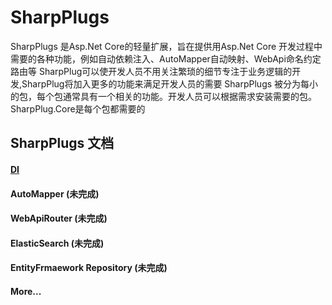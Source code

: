 # SharpPlugs

SharpPlugs 是Asp.Net Core的轻量扩展，旨在提供用Asp.Net Core 开发过程中需要的各种功能，例如自动依赖注入、AutoMapper自动映射、WebApi命名约定路由等
SharpPlug可以使开发人员不用关注繁琐的细节专注于业务逻辑的开发,SharpPlug将加入更多的功能来满足开发人员的需要
SharpPlugs 被分为每小的包，每个包通常具有一个相关的功能。开发人员可以根据需求安装需要的包。SharpPlug.Core是每个包都需要的


## SharpPlugs 文档

#### [DI](/doc/DI_cn.md) 

#### AutoMapper (未完成)

#### WebApiRouter (未完成)

#### ElasticSearch (未完成)

#### EntityFrmaework Repository (未完成)

#### More...